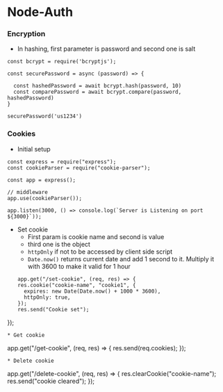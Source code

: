 # Node-Auth

### Encryption
* In hashing, first parameter is password and second one is salt
```
const bcrypt = require('bcryptjs');

const securePassword = async (password) => {

  const hashedPassword = await bcrypt.hash(password, 10)
  const comparePassword = await bcrypt.compare(password, hashedPassword)
}

securePassword('us1234')
```

### Cookies
* Initial setup
```
const express = require("express");
const cookieParser = require("cookie-parser");

const app = express();

// middleware
app.use(cookieParser());

app.listen(3000, () => console.log(`Server is Listening on port ${3000}`));
```
* Set cookie
  * First param is cookie name and second is value
  * third one is the object
  * ```httpOnly``` if not to be accessed by client side script
  * ```Date.now()``` returns current date and add 1 second to it. Multiply it with 3600 to make it valid for 1 hour
  ```
  app.get("/set-cookie", (req, res) => {
  res.cookie("cookie-name", "cookie1", {
    expires: new Date(Date.now() + 1000 * 3600),
    httpOnly: true,
  });
  res.send("Cookie set");
});
  ```  
* Get cookie
```
app.get("/get-cookie", (req, res) => {
  res.send(req.cookies);
});
```
* Delete cookie
```
app.get("/delete-cookie", (req, res) => {
  res.clearCookie("cookie-name");
  res.send("cookie cleared");
});
```
